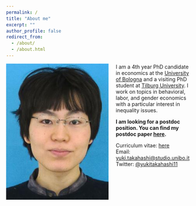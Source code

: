 ```yaml
---
permalink: /
title: "About me"
excerpt: ""
author_profile: false
redirect_from: 
  - /about/
  - /about.html
---
```


<!-- Google Tag Manager (noscript) -->
<noscript><iframe src="https://www.googletagmanager.com/ns.html?id=GTM-PFZCL7C"
height="0" width="0" style="display:none;visibility:hidden"></iframe></noscript>
<!-- End Google Tag Manager (noscript) -->

<img src="/images/profile.jpg" alt="profile photo" width="280px" height="auto" style="float: left; padding-right:20px"/>   I am a 4th year PhD candidate in economics at the <a href="https://phd.unibo.it/economics/en" target="_blank">University of Bologna</a> and a visiting PhD student at <a href="https://www.tilburguniversity.edu/about/schools/economics-and-management/organization/departments/economics" target="_blank">Tilburg University</a>. I work on topics in behavioral, labor, and gender economics with a particular interest in inequality issues.

**I am looking for a postdoc position. You can find my postdoc paper <a href="files/Correction.pdf" target="_blank">here</a>.**

Curriculum vitae: <a href="files/CurriculumVitae.pdf" target="_blank">here</a><br>
Email: <a href="mailto:yuki.takahashi@studio.unibo.it" target="_blank">yuki.takahashi@studio.unibo.it</a><br>
Twitter: <a href="https://twitter.com/yukitakahashi11" target="_blank">@yukitakahashi11</a><br>

